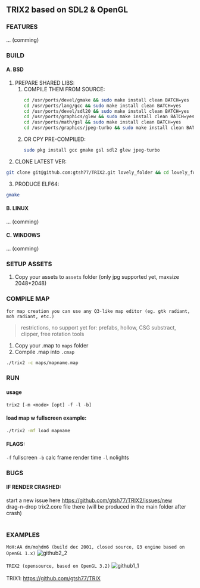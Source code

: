 ## TRIX2 based on SDL2 & OpenGL<br/>
### FEATURES
... (comming)
### BUILD
#### A. BSD
1. PREPARE SHARED LIBS:
      1. COMPILE THEM FROM SOURCE:
            ```sh
            cd /usr/ports/devel/gmake && sudo make install clean BATCH=yes
            cd /usr/ports/lang/gcc && sudo make install clean BATCH=yes
            cd /usr/ports/devel/sdl20 && sudo make install clean BATCH=yes
            cd /usr/ports/graphics/glew && sudo make install clean BATCH=yes
            cd /usr/ports/math/gsl && sudo make install clean BATCH=yes
            cd /usr/ports/graphics/jpeg-turbo && sudo make install clean BATCH=yes
            ```
      2. OR CPY PRE-COMPILED:
            ```sh
            sudo pkg install gcc gmake gsl sdl2 glew jpeg-turbo
            ```
2. CLONE LATEST VER:
```sh
git clone git@github.com:gtsh77/TRIX2.git lovely_folder && cd lovely_folder
```
3. PRODUCE  ELF64:
```sh
gmake
```

#### B. LINUX
... (comming)

#### C. WINDOWS
... (comming)

### SETUP ASSETS
1. Copy your assets to `assets` folder (only jpg supported yet, maxsize 2048\*2048)<br/>

### COMPILE MAP
`for map creation you can use any Q3-like map editor (eg. gtk radiant, moh radiant, etc.)`
>restrictions, no support yet for: prefabs, hollow, CSG substract, clipper, free rotation tools

1. Copy your .map to `maps` folder
2. Compile .map into `.cmap`
```sh
./trix2 -c maps/mapname.map
```

### RUN
#### usage
`trix2 [-m <mode> [opt] -f -l -b]`
#### load map w fullscreen example:
```sh
./trix2 -mf load mapname
```
#### FLAGS:
`-f` fullscreen
`-b` calc frame render time
`-l` nolights
  
### BUGS

#### IF RENDER CRASHED:
start a new issue here https://github.com/gtsh77/TRIX2/issues/new <br/>
drag-n-drop trix2.core file there (will be produced in the main folder after crash)<br/><br/>

### EXAMPLES

`MoH:AA dm/mohdm6 (build dec 2001, closed source, Q3 engine based on OpenGL 1.x)`
![github2_2](https://user-images.githubusercontent.com/8376353/35790824-5f7ae6e6-0a55-11e8-9067-7b69c03b2f17.jpg)<br/><br/>
`TRIX2 (opensource, based on OpenGL 3.2)`
![github1_1](https://user-images.githubusercontent.com/8376353/35790825-5f9954f0-0a55-11e8-8123-b4d4cd28db59.jpg)<br/><br/>
TRIX1: https://github.com/gtsh77/TRIX
